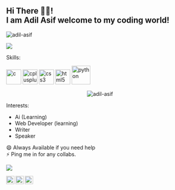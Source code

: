 ## Hi There 👋🏼! <br> I am Adil Asif welcome to my coding world! 
<p align="left"> <img src="https://komarev.com/ghpvc/?username=adil-asif" alt="adil-asif" /> </p>

![](https://github-readme-stats.vercel.app/api?username=Adil-Asif&show_icons=true&title_color=E88795&icon_color=FF33FF&text_color=D6BCD5&bg_color=151515)

Skills:
<p align="left"><img src="https://konpa.github.io/devicon/devicon.git/icons/c/c-original.svg" alt="c" width="40" height="40"/> <img src="https://konpa.github.io/devicon/devicon.git/icons/cplusplus/cplusplus-original.svg" alt="cplusplus" width="40" height="40"/> <img src="https://konpa.github.io/devicon/devicon.git/icons/css3/css3-original-wordmark.svg" alt="css3" width="40" height="40"/> <img src="https://konpa.github.io/devicon/devicon.git/icons/html5/html5-original-wordmark.svg" alt="html5" width="40" height="40"/> <img src="https://konpa.github.io/devicon/devicon.git/icons/python/python-original-wordmark.svg" alt="python" width="50" height="50"/></p><p align="center"> <img src="https://github-readme-stats.vercel.app/api?username=adil-asif&show_icons=true" alt="adil-asif" /> </p>

Interests: 
* Ai (Learning)
* Web Developer (learning)
* Writer 
* Speaker

😄 Always Available if you need help <br>
⚡ Ping me in for any collabs.
<br>

![](https://media.giphy.com/media/xT9IgzoKnwFNmISR8I/giphy.gif)


<p>
<a href="https://twitter.com/AdilAsif20">
  <img align="left" alt="Adil Asif's Twitter" width="22px" src="https://cdn.jsdelivr.net/npm/simple-icons@v3/icons/twitter.svg" />
</a>
<a href="https://www.linkedin.com/in/adilasif680/">
  <img align="left" alt="Adil Asif's LinkdeIN" width="22px" src="https://cdn.jsdelivr.net/npm/simple-icons@v3/icons/linkedin.svg" />
</a>
<a href="https://medium.com/@adilasif680">
  <img align="left" alt="Adil Asif's Medium" width="22px" src="https://cdn.jsdelivr.net/npm/simple-icons@3.0.1/icons/medium.svg" />
</a>
</p>


<!--
**Adil Asif/Adil Asif** is a ✨ _special_ ✨ repository because its `README.md` (this file) appears on your GitHub profile.

Here are some ideas to get you started:

- 🔭 I’m currently working on ...
- 🌱 I’m currently learning ...
- 👯 I’m looking to collaborate on ...
- 🤔 I’m looking for help with ...
- 💬 Ask me about ...
- 📫 How to reach me: ...
- 😄 Pronouns: ...
- ⚡ Fun fact: ...
-->
